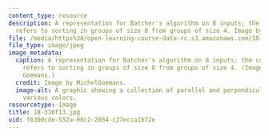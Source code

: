 ```yaml
---
content_type: resource
description: A representation for Batcher's algorithm on 8 inputs; the color coding
  refers to sorting in groups of size 8 from groups of size 4. Image by MichelGoemans.
file: /media/https%3A/open-learning-course-data-rc.s3.amazonaws.com/18-310-principles-of-discrete-applied-mathematics-fall-2013/f6300cde552a98c22884c27ecca1b72e_18-310f13.jpg
file_type: image/jpeg
image_metadata:
  caption: A representation for Batcher's algorithm on 8 inputs; the color coding
    refers to sorting in groups of size 8 from groups of size 4. (Image by Michel
    Goemans.)
  credit: Image by MichelGoemans.
  image-alt: A graphic showing a collection of parallel and perpendicular lines of
    various colors.
resourcetype: Image
title: 18-310f13.jpg
uid: f6300cde-552a-98c2-2884-c27ecca1b72e
---
```

